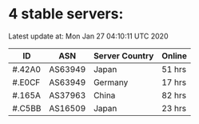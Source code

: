# 4 stable servers:

Latest update at: Mon Jan 27 04:10:11 UTC 2020

| ID | ASN | Server Country | Online |
| -- | --- | -------------- | ------ |
| #.42A0 | AS63949 | Japan | 51 hrs |
| #.E0CF | AS63949 | Germany | 17 hrs |
| #.165A | AS37963 | China | 82 hrs |
| #.C5BB | AS16509 | Japan | 23 hrs |

